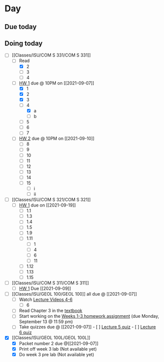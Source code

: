 

# Day 

## Due today


## Doing today
- [ ] [[Classes/ISU/COM S 331/COM S 331]]
	- [ ] Read
		- [x] 2
		- [ ] 3
		- [ ] 4
	- [ ] [HW 1](https://canvas.iastate.edu/courses/86358/assignments/1529811) due @ 10PM on [[2021-09-07]]
		- [x] 1
		- [x] 2
		- [x] 3
		- [ ] 4
			- [x] a
			- [ ] b
		- [ ] 5
		- [ ] 6
		- [ ] 7
	- [ ] [HW 2](https://canvas.iastate.edu/courses/86358/assignments/1534098) due @ 10PM on [[2021-09-10]]
		- [ ] 8
		- [ ] 9
		- [ ] 10
		- [ ] 11
		- [ ] 12
		- [ ] 13
		- [ ] 14
		- [ ] 15
			- [ ] i
			- [ ] ii
- [ ]  [[Classes/ISU/COM S 321/COM S 321]]
	- [ ]  [HW 1](https://canvas.iastate.edu/courses/85891/quizzes/360189) due on [[2021-09-19]]
		- [ ]  1.1
		- [ ]  1.3
		- [ ]  1.4
		- [ ]  1.5
		- [ ]  1.9
		- [ ]  1.11
			- [ ]  1
			- [ ]  4
			- [ ]  6
			- [ ]  11
		- [ ]  1.12
		- [ ]  1.13
		- [ ]  1.15
- [ ]  [[Classes/ISU/COM S 311/COM S 311]]
	- [ ] [HW 1](https://canvas.iastate.edu/courses/84877/assignments/1533017?module_item_id=3995109) Due [[2021-09-09]]
- [ ] [[Classes/ISU/GEOL 100/GEOL 100]] all due @ [[2021-09-07]]
	- [ ] Watch [Lecture Videos 4-6](https://canvas.iastate.edu/courses/82791/pages/week-2-lecture-videos)
		- [ ] 6
	- [ ]  Read Chapter 3 in the [textbook](https://canvas.iastate.edu/courses/82791/external_tools/4157)
	- [ ]   Start working on the [Weeks 1-3 homework assignment](https://canvas.iastate.edu/courses/82791/quizzes/343324 "Weeks 1-3 Homework") (due Monday, September 13 @ 11:59 pm)
	- [ ]    Take quizzes due @ [[2021-09-07]]
		- [ ]  [Lecture 5 quiz](https://canvas.iastate.edu/courses/82791/quizzes/343716)
		- [ ]  [Lecture 6 quiz](https://canvas.iastate.edu/courses/82791/quizzes/343717)
- [x]  [[Classes/ISU/GEOL 100L/GEOL 100L]]
	- [x]  Packet number 2 due @[[2021-09-07]]
	- [x]  Print off week 3 lab (Not available yet)
	- [x]  Do week 3 pre lab (Not available yet)